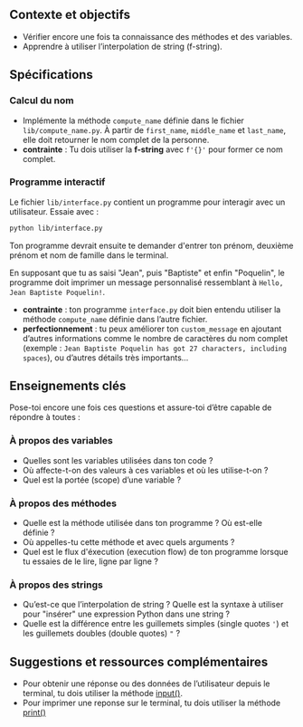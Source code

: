 ## Contexte et objectifs

- Vérifier encore une fois ta connaissance des méthodes et des variables.
- Apprendre à utiliser l’interpolation de string (f-string).

## Spécifications

### Calcul du nom

- Implémente la méthode `compute_name` définie dans le fichier `lib/compute_name.py`. À partir de `first_name`, `middle_name` et `last_name`, elle doit retourner le nom complet de la personne.
- **contrainte** : Tu dois utiliser la **f-string** avec `f'{}'` pour former ce nom complet.

### Programme interactif

Le fichier `lib/interface.py` contient un programme pour interagir avec un utilisateur. Essaie avec :

```bash
python lib/interface.py
```

Ton programme devrait ensuite te demander d'entrer ton prénom, deuxième prénom et nom de famille dans le terminal.

En supposant que tu as saisi "Jean", puis "Baptiste" et enfin "Poquelin", le programme doit imprimer un message personnalisé ressemblant à `Hello, Jean Baptiste Poquelin!`.

- **contrainte** : ton programme `interface.py` doit bien entendu utiliser la méthode `compute_name` définie dans l’autre fichier.
- **perfectionnement** : tu peux améliorer ton `custom_message` en ajoutant d’autres informations comme le nombre de caractères du nom complet (exemple : `Jean Baptiste Poquelin has got 27 characters, including spaces`), ou d’autres détails très importants…

## Enseignements clés

Pose-toi encore une fois ces questions et assure-toi d’être capable de répondre à toutes :

### À propos des variables

- Quelles sont les variables utilisées dans ton code ?
- Où affecte-t-on des valeurs à ces variables et où les utilise-t-on ?
- Quel est la portée (scope) d’une variable ?

### À propos des méthodes

- Quelle est la méthode utilisée dans ton programme ? Où est-elle définie ?
- Où appelles-tu cette méthode et avec quels arguments ?
- Quel est le flux d'éxecution (execution flow) de ton programme lorsque tu essaies de le lire, ligne par ligne ?

### À propos des strings

- Qu’est-ce que l’interpolation de string ? Quelle est la syntaxe à utiliser pour "insérer" une expression Python dans une string ?
- Quelle est la différence entre les guillemets simples (single quotes `'`) et les guillemets doubles (double quotes) `"` ?

## Suggestions et ressources complémentaires

- Pour obtenir une réponse ou des données de l’utilisateur depuis le terminal, tu dois utiliser la méthode [input()](https://www.w3schools.com/python/ref_func_input.asp).
- Pour imprimer une reponse sur le terminal, tu dois utiliser la méthode [print()](https://www.w3schools.com/python/ref_func_print.asp)
